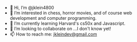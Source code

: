 - 👋 Hi, I’m @jklein4800
- 👀 I’m interested in chess, horror movies, and of course web development and computer programming.
- 🌱 I’m currently learning Harvard's cs50x and Javascript.
- 💞️ I’m looking to collaborate on ...I don't know yet! 
- 📫 How to reach me: jkleindev@gmail.com

<!---
jklein4800/jklein4800 is a ✨ special ✨ repository because its `README.md` (this file) appears on your GitHub profile.
You can click the Preview link to take a look at your changes.
--->

